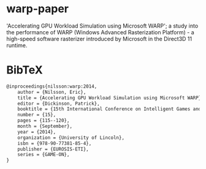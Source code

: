 warp-paper
===
'Accelerating GPU Workload Simulation using Microsoft WARP'; a study into the performance of WARP (Windows Advanced Rasterization Platform) - a high-speed software rasterizer introduced by Microsoft in the Direct3D 11 runtime.

BibTeX
====
```latex
@inproceedings{nilsson:warp:2014,
    author = {Nilsson, Eric},
    title = {Accelerating GPU Workload Simulation using Microsoft WARP},
    editor = {Dickinson, Patrick},
    booktitle = {15th International Conference on Intelligent Games and Simulation},
    number = {15},
    pages = {115--120},
    month = {September},
    year = {2014},
    organization = {University of Lincoln},
    isbn = {978-90-77381-85-4},
    publisher = {EUROSIS-ETI},
    series = {GAME-ON},
}
```

